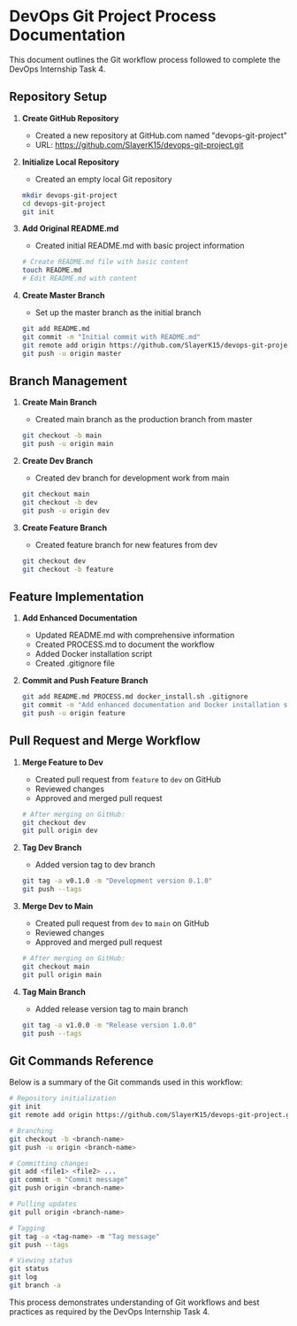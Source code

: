 # DevOps Git Project Process Documentation

This document outlines the Git workflow process followed to complete the DevOps Internship Task 4.

## Repository Setup

1. **Create GitHub Repository**
   - Created a new repository at GitHub.com named "devops-git-project"
   - URL: https://github.com/SlayerK15/devops-git-project.git

2. **Initialize Local Repository**
   - Created an empty local Git repository
   ```bash
   mkdir devops-git-project
   cd devops-git-project
   git init
   ```

3. **Add Original README.md**
   - Created initial README.md with basic project information
   ```bash
   # Create README.md file with basic content
   touch README.md
   # Edit README.md with content
   ```

4. **Create Master Branch**
   - Set up the master branch as the initial branch
   ```bash
   git add README.md
   git commit -m "Initial commit with README.md"
   git remote add origin https://github.com/SlayerK15/devops-git-project.git
   git push -u origin master
   ```

## Branch Management

1. **Create Main Branch**
   - Created main branch as the production branch from master
   ```bash
   git checkout -b main
   git push -u origin main
   ```

2. **Create Dev Branch**
   - Created dev branch for development work from main
   ```bash
   git checkout main
   git checkout -b dev
   git push -u origin dev
   ```

3. **Create Feature Branch**
   - Created feature branch for new features from dev
   ```bash
   git checkout dev
   git checkout -b feature
   ```

## Feature Implementation

1. **Add Enhanced Documentation**
   - Updated README.md with comprehensive information
   - Created PROCESS.md to document the workflow
   - Added Docker installation script
   - Created .gitignore file

2. **Commit and Push Feature Branch**
   ```bash
   git add README.md PROCESS.md docker_install.sh .gitignore
   git commit -m "Add enhanced documentation and Docker installation script"
   git push -u origin feature
   ```

## Pull Request and Merge Workflow

1. **Merge Feature to Dev**
   - Created pull request from `feature` to `dev` on GitHub
   - Reviewed changes
   - Approved and merged pull request
   ```bash
   # After merging on GitHub:
   git checkout dev
   git pull origin dev
   ```

2. **Tag Dev Branch**
   - Added version tag to dev branch
   ```bash
   git tag -a v0.1.0 -m "Development version 0.1.0"
   git push --tags
   ```

3. **Merge Dev to Main**
   - Created pull request from `dev` to `main` on GitHub
   - Reviewed changes
   - Approved and merged pull request
   ```bash
   # After merging on GitHub:
   git checkout main
   git pull origin main
   ```

4. **Tag Main Branch**
   - Added release version tag to main branch
   ```bash
   git tag -a v1.0.0 -m "Release version 1.0.0"
   git push --tags
   ```

## Git Commands Reference

Below is a summary of the Git commands used in this workflow:

```bash
# Repository initialization
git init
git remote add origin https://github.com/SlayerK15/devops-git-project.git

# Branching
git checkout -b <branch-name>
git push -u origin <branch-name>

# Committing changes
git add <file1> <file2> ...
git commit -m "Commit message"
git push origin <branch-name>

# Pulling updates
git pull origin <branch-name>

# Tagging
git tag -a <tag-name> -m "Tag message"
git push --tags

# Viewing status
git status
git log
git branch -a
```

This process demonstrates understanding of Git workflows and best practices as required by the DevOps Internship Task 4.